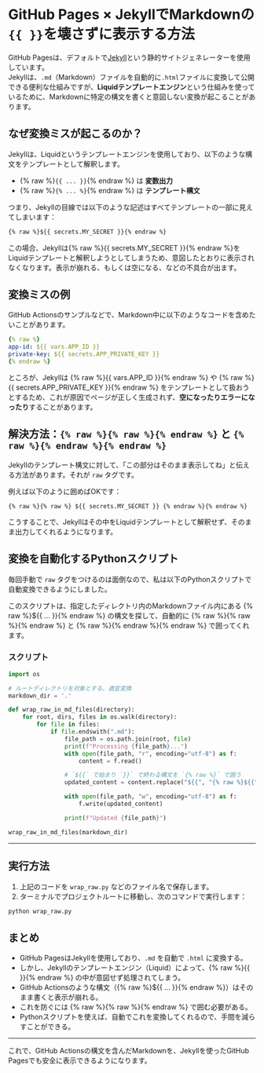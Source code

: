 # GitHub Pages × JekyllでMarkdownの`{{ }}`を壊さずに表示する方法

GitHub Pagesは、デフォルトで[Jekyll](https://jekyllrb.com/)という静的サイトジェネレーターを使用しています。  
Jekyllは、`.md`（Markdown）ファイルを自動的に`.html`ファイルに変換して公開できる便利な仕組みですが、**Liquidテンプレートエンジン**という仕組みを使っているために、Markdownに特定の構文を書くと意図しない変換が起こることがあります。

## なぜ変換ミスが起こるのか？

Jekyllは、Liquidというテンプレートエンジンを使用しており、以下のような構文をテンプレートとして解釈します。

- {% raw %}`{{ ... }}`{% endraw %} は **変数出力**
- {% raw %}`{% ... %}`{% endraw %} は **テンプレート構文**

つまり、Jekyllの目線では以下のような記述はすべてテンプレートの一部に見えてしまいます：

```markdown
{% raw %}${{ secrets.MY_SECRET }}{% endraw %}
```

この場合、Jekyllは{% raw %}{{ secrets.MY_SECRET }}{% endraw %}をLiquidテンプレートと解釈しようとしてしまうため、意図したとおりに表示されなくなります。表示が崩れる、もしくは空になる、などの不具合が出ます。

## 変換ミスの例

GitHub Actionsのサンプルなどで、Markdown中に以下のようなコードを含めたいことがあります。

```yaml
{% raw %}
app-id: ${{ vars.APP_ID }}
private-key: ${{ secrets.APP_PRIVATE_KEY }}
{% endraw %}
```

ところが、Jekyllは {% raw %}{{ vars.APP_ID }}{% endraw %} や {% raw %}{{ secrets.APP_PRIVATE_KEY }}{% endraw %} をテンプレートとして扱おうとするため、これが原因でページが正しく生成されず、**空になったりエラーになったり**することがあります。

## 解決方法：`{% raw %}{% raw %}{% endraw %}` と `{% raw %}{% endraw %}{% endraw %}`

Jekyllのテンプレート構文に対して、「この部分はそのまま表示してね」と伝える方法があります。それが `raw` タグです。

例えば以下のように囲めばOKです：

```liquid
{% raw %}{% raw %} ${{ secrets.MY_SECRET }} {% endraw %}{% endraw %}
```

こうすることで、Jekyllはその中をLiquidテンプレートとして解釈せず、そのまま出力してくれるようになります。

## 変換を自動化するPythonスクリプト

毎回手動で `raw` タグをつけるのは面倒なので、私は以下のPythonスクリプトで自動変換できるようにしました。

このスクリプトは、指定したディレクトリ内のMarkdownファイル内にある {% raw %}${{ ... }}{% endraw %} の構文を探して、自動的に {% raw %}{% raw %}{% endraw %} と {% raw %}{% endraw %}{% endraw %} で囲ってくれます。

### スクリプト

```python
import os

# ルートディレクトリを対象とする。適宜変換
markdown_dir = '.'

def wrap_raw_in_md_files(directory):
    for root, dirs, files in os.walk(directory):
        for file in files:
            if file.endswith(".md"):
                file_path = os.path.join(root, file)
                print(f"Processing {file_path}...")
                with open(file_path, "r", encoding="utf-8") as f:
                    content = f.read()

                # `${{` で始まり `}}` で終わる構文を `{% raw %}` で囲う
                updated_content = content.replace("${{", "{% raw %}${{").replace("}}", "}}{% endraw %}")

                with open(file_path, "w", encoding="utf-8") as f:
                    f.write(updated_content)

                print(f"Updated {file_path}")

wrap_raw_in_md_files(markdown_dir)
```

---

## 実行方法

1. 上記のコードを `wrap_raw.py` などのファイル名で保存します。
2. ターミナルでプロジェクトルートに移動し、次のコマンドで実行します：

```bash
python wrap_raw.py
```

## まとめ

- GitHub PagesはJekyllを使用しており、`.md` を自動で `.html` に変換する。
- しかし、Jekyllのテンプレートエンジン（Liquid）によって、{% raw %}{{ }}{% endraw %} の中が意図せず処理されてしまう。
- GitHub Actionsのような構文（{% raw %}${{ ... }}{% endraw %}）はそのまま書くと表示が崩れる。
- これを防ぐには {% raw %}{% raw %}{% endraw %} で囲む必要がある。
- Pythonスクリプトを使えば、自動でこれを変換してくれるので、手間を減らすことができる。

---

これで、GitHub Actionsの構文を含んだMarkdownを、Jekyllを使ったGitHub Pagesでも安全に表示できるようになります。
